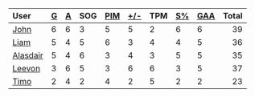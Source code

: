| User | [G](https://github.com/llevasseur/world-juniors-2022/blob/master/STANDINGS.md#goals) | [A](https://github.com/llevasseur/world-juniors-2022/blob/master/STANDINGS.md#assists) | SOG | [PIM](https://github.com/llevasseur/world-juniors-2022/blob/master/STANDINGS.md#penalties-in-minutes) | [+/-](https://github.com/llevasseur/world-juniors-2022/blob/master/STANDINGS.md#plus--minus) | TPM | [S%](https://github.com/llevasseur/world-juniors-2022/blob/master/STANDINGS.md#save-percentage) | [GAA](https://github.com/llevasseur/world-juniors-2022/blob/master/STANDINGS.md#goals-against-average) | Total |
| :--- | ---- | ---- | ---- | ---- | ---- | ---- | ---- | ---- |  -----: |
| [John](https://github.com/llevasseur/world-juniors-2022/blob/master/ROSTERS.md#John) | 6 | 6 | 3 | 5 | 5 | 2 | 6 | 6 | 39 |
| [Liam](https://github.com/llevasseur/world-juniors-2022/blob/master/ROSTERS.md#Liam) | 5 | 4 | 5 | 6 | 3 | 4 | 4 | 5 | 36 |
| [Alasdair](https://github.com/llevasseur/world-juniors-2022/blob/master/ROSTERS.md#Alasdair) | 5 | 4 | 6 | 3 | 4 | 3 | 5 | 5 | 35 |
| [Leevon](https://github.com/llevasseur/world-juniors-2022/blob/master/ROSTERS.md#Leevon) | 3 | 6 | 5 | 3 | 6 | 6 | 3 | 5 | 37 |
| [Timo](https://github.com/llevasseur/world-juniors-2022/blob/master/ROSTERS.md#Timo) | 2 | 4 | 2 | 4 | 2 | 5 | 2 | 2 | 23 |
